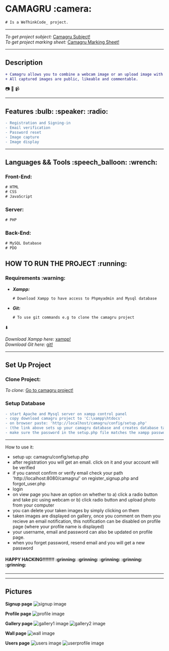 <h1>CAMAGRU :camera:</h1>

```diff
# Is a WeThinkCode_ project.
```

<hr />

<em>To get project subject:</em> [Camagru Subject!](https://github.com/wethinkcode-students/web/blob/master/1%20-%20camagru/camagru.en.pdf)<br />
<em>To get project marking sheet:</em> [Camagru Marking Sheet!](https://github.com/wethinkcode-students/web/blob/master/1%20-%20camagru/camagru.markingsheet.pdf)

<hr />

<h2> Description </h2>

 ```diff
 + Camagru allows you to combine a webcam image or an upload image with some predefined images. 
 + All captured images are public, likeable and commentable.
```
:camera: :movie_camera: :video_camera:

<hr />

 <h2> Features :bulb: :speaker: :radio: </h2>  

```diff
- Registration and Signing-in
- Email verification
- Password reset
- Image capture
- Image display
```
<hr />

<h2> Languages && Tools :speech_balloon: :wrench:</h2> 

<h3> Front-End: </h3>

```diff
# HTML
# CSS
# JavaScript
```

<h3> Server: </h3>

```diff
# PHP
```

<h3> Back-End: </h3>

```diff
# MySQL Database
# PDO
```
<h2> HOW TO RUN THE PROJECT :running:</h2> 

<h3> Requirements :warning:</h3>

<ul>
   <li>
      <em>
        <strong>
          Xampp:
        </strong>
       </em>
    </li>
    
```diff
# Download Xampp to have access to Phpmyadmin and Mysql database
```

  <li>
      <em>
        <strong>
          Git:
        </strong>
       </em>
    </li>
    
```diff
# To use git commands e.g to clone the camagru project
```

</ul>

:arrow_down:

<em>Download Xampp here:</em> [xampp!](https://www.apachefriends.org/index.html)<br />
<em>Download Git here:</em> [git!](https://git-scm.com/)

<hr />

<h2> Set Up Project </h2>

<h3> Clone Project: </h3>

<em>To clone:</em> [Go to camagru project!](https://github.com/zuluarnold0/camagru)

<h3> Setup Database </h3>

```diff
- start Apache and Mysql server on xampp control panel
- copy download camagru project to 'C:\xampp\htdocs'
- on browser paste: 'http://localhost/camagru/config/setup.php'
- (the link above sets up your camagru database and creates database tables)
- make sure the password in the setup.php file matches the xampp password
```

<hr />

How to use it:
- setup up: camagru/config/setup.php
- after registration you will get an email. click on it and your account will be verified
- if you cannot confirm or verify email check your path 'http://localhost:8080/camagru/' on register_signup.php and forgot_user.php
- login
- on view page you have an option on whether to a) click a radio button and take pic using webcam or
  b) click radio button and upload photo from your computer
- you can delete your taken images by simply clicking on them
- taken images are displayed on gallery, once you comment on them you recieve an email notification,
  this notification can be disabled on profile page (where your profile name is displayed)
- your username, email and password can also be updated on profile page.
- when you forget password, resend email and you will get a new password

<h4> HAPPY HACKING!!!!!!!! :grinning: :grinning: :grinning: :grinning: :grinning: </h4>

<hr />
<hr />

<h2>Pictures</h2>

**Signup page**
![signup image](/snapshots/signup.png)


**Profile page**
![profile image](/snapshots/profile.png)


**Gallery page**
![gallery1 image](/snapshots/gallery1.png)
![gallery2 image](/snapshots/gallery2.png)

**Wall page**
![wall image](/snapshots/wall.png)


**Users page**
![users image](/snapshots/users.png)
![userprofile image](/snapshots/userprofile.png)
